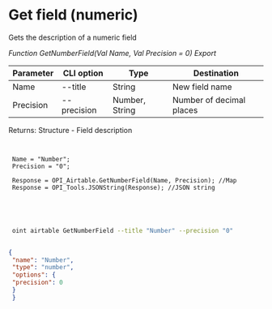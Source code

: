 ﻿---
sidebar_position: 4
---

# Get field (numeric)
 Gets the description of a numeric field


*Function GetNumberField(Val Name, Val Precision = 0) Export*

 | Parameter | CLI option | Type | Destination |
 |-|-|-|-|
 | Name | --title | String | New field name |
 | Precision | --precision | Number, String | Number of decimal places |

 
 Returns: Structure - Field description

```bsl title="Code example"
	
 
 Name = "Number";
 Precision = "0";
 
 Response = OPI_Airtable.GetNumberField(Name, Precision); //Map
 Response = OPI_Tools.JSONString(Response); //JSON string
 

	
```

```sh title="CLI command example"
 
 oint airtable GetNumberField --title "Number" --precision "0"


```


```json title="Result"

{
 "name": "Number",
 "type": "number",
 "options": {
 "precision": 0
 }
 }

```
